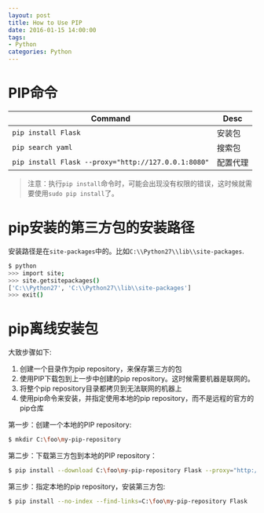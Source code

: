 ```yaml
---
layout: post
title: How to Use PIP
date: 2016-01-15 14:00:00
tags:
- Python
categories: Python
---
```


# PIP命令

|                    Command                              |                 Desc                |
| ------------------------------------------------------- | ----------------------------------- |
| `pip install Flask`                                     | 安装包                               |
| `pip search yaml`                                       | 搜索包                               |
| `pip install Flask --proxy="http://127.0.0.1:8080"`     | 配置代理                             | 

> 注意：执行`pip install`命令时，可能会出现没有权限的错误，这时候就需要使用`sudo pip install`了。    

# pip安装的第三方包的安装路径
安装路径是在`site-packages`中的。比如`C:\\Python27\\lib\\site-packages`.    
```bash
$ python
>>> import site;
>>> site.getsitepackages()
['C:\\Python27', 'C:\\Python27\\lib\\site-packages']
>>> exit()
```

# pip离线安装包
大致步骤如下:
1. 创建一个目录作为pip repository，来保存第三方的包
2. 使用PIP下载包到上一步中创建的pip repository。这时候需要机器是联网的。
3. 将整个pip repository目录都拷贝到无法联网的机器上
4. 使用pip命令来安装，并指定使用本地的pip repository，而不是远程的官方的pip仓库

第一步：创建一个本地的PIP repository:
```bash    
$ mkdir C:\foo\my-pip-repository
```
第二步：下载第三方包到本地的PIP repository：
```bash   
$ pip install --download C:\foo\my-pip-repository Flask --proxy="http://127.0.0.1:8080"
```
第三步：指定本地的pip repository，安装第三方包:
```bash    
$ pip install --no-index --find-links=C:\foo\my-pip-repository Flask
```
